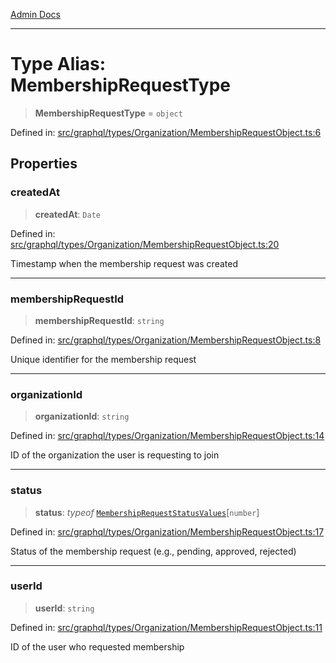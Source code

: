 [Admin Docs](/)

***

# Type Alias: MembershipRequestType

> **MembershipRequestType** = `object`

Defined in: [src/graphql/types/Organization/MembershipRequestObject.ts:6](https://github.com/PalisadoesFoundation/talawa-api/blob/b92360e799fdc7cf89a1346eb8395735c501ee9c/src/graphql/types/Organization/MembershipRequestObject.ts#L6)

## Properties

### createdAt

> **createdAt**: `Date`

Defined in: [src/graphql/types/Organization/MembershipRequestObject.ts:20](https://github.com/PalisadoesFoundation/talawa-api/blob/b92360e799fdc7cf89a1346eb8395735c501ee9c/src/graphql/types/Organization/MembershipRequestObject.ts#L20)

Timestamp when the membership request was created

***

### membershipRequestId

> **membershipRequestId**: `string`

Defined in: [src/graphql/types/Organization/MembershipRequestObject.ts:8](https://github.com/PalisadoesFoundation/talawa-api/blob/b92360e799fdc7cf89a1346eb8395735c501ee9c/src/graphql/types/Organization/MembershipRequestObject.ts#L8)

Unique identifier for the membership request

***

### organizationId

> **organizationId**: `string`

Defined in: [src/graphql/types/Organization/MembershipRequestObject.ts:14](https://github.com/PalisadoesFoundation/talawa-api/blob/b92360e799fdc7cf89a1346eb8395735c501ee9c/src/graphql/types/Organization/MembershipRequestObject.ts#L14)

ID of the organization the user is requesting to join

***

### status

> **status**: *typeof* [`MembershipRequestStatusValues`](../../../../../drizzle/enums/membershipRequestStatus/variables/MembershipRequestStatusValues.md)\[`number`\]

Defined in: [src/graphql/types/Organization/MembershipRequestObject.ts:17](https://github.com/PalisadoesFoundation/talawa-api/blob/b92360e799fdc7cf89a1346eb8395735c501ee9c/src/graphql/types/Organization/MembershipRequestObject.ts#L17)

Status of the membership request (e.g., pending, approved, rejected)

***

### userId

> **userId**: `string`

Defined in: [src/graphql/types/Organization/MembershipRequestObject.ts:11](https://github.com/PalisadoesFoundation/talawa-api/blob/b92360e799fdc7cf89a1346eb8395735c501ee9c/src/graphql/types/Organization/MembershipRequestObject.ts#L11)

ID of the user who requested membership
